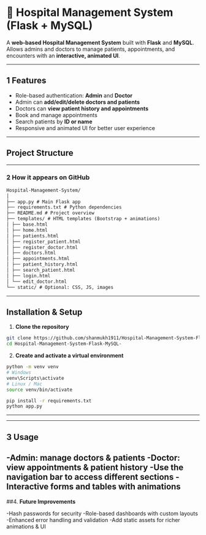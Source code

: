 # 🏥 Hospital Management System (Flask + MySQL)

A **web-based Hospital Management System** built with **Flask** and **MySQL**.  
Allows admins and doctors to manage patients, appointments, and encounters with an **interactive, animated UI**.

---

## 1 Features
- Role-based authentication: **Admin** and **Doctor**
- Admin can **add/edit/delete doctors and patients**
- Doctors can **view patient history and appointments**
- Book and manage appointments
- Search patients by **ID or name**
- Responsive and animated UI for better user experience

---

##  Project Structure

---

### 2️ How it appears on GitHub


```markdown
Hospital-Management-System/
│
├── app.py # Main Flask app
├── requirements.txt # Python dependencies
├── README.md # Project overview
├── templates/ # HTML templates (Bootstrap + animations)
│ ├── base.html
│ ├── home.html
│ ├── patients.html
│ ├── register_patient.html
│ ├── register_doctor.html
│ ├── doctors.html
│ ├── appointments.html
│ ├── patient_history.html
│ ├── search_patient.html
│ ├── login.html
│ └── edit_doctor.html
└── static/ # Optional: CSS, JS, images
```

---

##  Installation & Setup

1. **Clone the repository**
```bash
git clone https://github.com/shanmukh1911/Hospital-Management-System-Flask-MySQL-.git
cd Hospital-Management-System-Flask-MySQL-
```
2. **Create and activate a virtual environment**
  ```bash
  python -m venv venv
  # Windows
  venv\Scripts\activate
  # Linux / Mac
  source venv/bin/activate
  
  pip install -r requirements.txt
  python app.py
  ```
---
---
## 3  **Usage**
-Admin: manage doctors & patients
-Doctor: view appointments & patient history
-Use the navigation bar to access different sections
-Interactive forms and tables with animations
---

##4. **Future Improvements**
   
 -Hash passwords for security
 -Role-based dashboards with custom layouts
 -Enhanced error handling and validation
 -Add static assets for richer animations & UI


